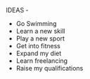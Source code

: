 IDEAS -
- Go Swimming
- Learn a new skill
- Play a new sport
- Get into fitness
- Expand my diet
- Learn freelancing
- Raise my qualifications
